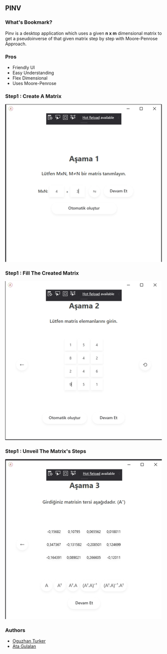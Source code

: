 ## PINV
 

### What's Bookmark?

Pinv is a desktop application which uses a given **n x m** dimensional matrix to get a pseudoinverse of that given matrix step by step with Moore-Penrose Approach.

### Pros

- Friendly UI
- Easy Understanding
- Flex Dimensional
- Uses Moore-Penrose

### Step1 : Create A Matrix

![Create A Matrix](./pinv1.jpg "Create A Matrix")

### Step1 : Fill The Created Matrix

![Fill The Created Matrix](./pinv2.jpg "Fill The Created Matrix")

### Step1 : Unveil The Matrix's Steps

![Unveil The Matrix's Steps](./pinv3.jpg "Unveil The Matrix's Steps")



### Authors

 - [Oguzhan Turker](https://github.com/oguzturker8/)
 - [Ata Gulalan](https://github.com/atagulalan/)

